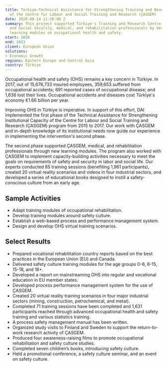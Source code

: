 ```yaml
---
title: Türkiye—Technical Assistance for Strengthening Training and Research Capacity
  of the Centre for Labour and Social Training and Research (ÇASGEM)
date: 2020-08-14 11:26:00 Z
summary: This project supported Türkiye's Training and Research Centre for Labour
  and Social Security, medical, and rehabilitation professionals by developing new
  learning modules on occupational health and safety.
start: 2020
end: 2023
client: European Union
solutions:
- Economic Growth
regions: Eastern Europe and Central Asia
country: Türkiye
---
```


Occupational health and safety (OHS) remains a key concern in Türkiye. In 2017, out of 15,676,733 insured employees, 359,653 suffered from occupational accidents; 691 reported cases of occupational disease; and 1,636 lost their lives. Occupational accidents and diseases cost Türkiye's economy €1.66 billion per year.

Improving OHS in Türkiye is imperative. In support of this effort, DAI implemented the first phase of the Technical Assistance for Strengthening Institutional Capacity of the Centre for Labour and Social Training and Research (ÇASGEM) program from 2015 to 2017. Our work with ÇASGEM and in-depth knowledge of its institutional needs now guide our experience in implementing the intervention's second phase.
 
The second phase supported ÇASGEM, medical, and rehabilitation professionals through new learning modules. The program also worked with ÇASGEM to implement capacity-building activities necessary to meet the goals on requirements of safety and security in labor and social life. Our experts conducted 85 training sessions (benefiting 1,961 participants), created 20 virtual reality scenarios and videos in four industrial sectors, and developed a series of educational books designed to instill a safety-conscious culture from an early age.

## Sample Activities

* Adapt training modules of occupational rehabilitation.
* Develop training modules around safety culture.
* Establish a web-based process and performance management system.
* Design and develop OHS virtual training scenarios.

## Select Results

* Prepared vocational rehabilitation country reports based on the best practices in the European Union (EU) and Canada.
* Delivered safety culture training modules for the age groups 0-6, 6-15, 15-18, and 18+.
* Developed a report on mainstreaming OHS into regular and vocational education in EU member states.
* Developed process performance management system for the use of ÇASGEM.
* Created 20 virtual reality training scenarios in four major industrial sectors (mining, construction, petrochemical, and metal).
* Completed 71 training sessions have been completed and 1,631 participants reached through advanced occupational health and safety training and various statistics training.
* A process safety management manual has been written.
* Organized study visits to Finland and Sweden to support the return-to-work research activity of ÇASGEM.
* Produced four awareness-raising films to promote occupational rehabilitation and safety culture studies.
* Completed seven children’s books, introducing safety culture.
* Held a promotional conference, a safety culture seminar, and an event on safety culture.